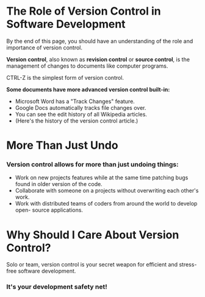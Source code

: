 # The Role of Version Control in Software Development

By the end of this page, you should have an understanding of the role and importance of version control.

**Version control**, also known as **revision control** or **source control**, is the
management of changes to documents like computer programs.

CTRL-Z is the simplest form of version control.

**Some documents have more advanced version control built-in:**
- Microsoft Word has a "Track Changes" feature.
- Google Docs automatically tracks file changes over.
- You can see the edit history of all Wikipedia articles.
- (Here's the history of the version control article.)

# More Than Just Undo

### **Version control allows for more than just undoing things:**
- Work on new projects features while at the same time patching bugs found in older
  version of the code.
- Collaborate with someone on a projects without overwriting each other's work.
- Work with distributed teams of coders from around the world to develop open-
  source applications.

# Why Should I Care About Version Control?
Solo or team, version control is your secret weapon for efficient and stress-free
software development.
### It's your development safety net!

